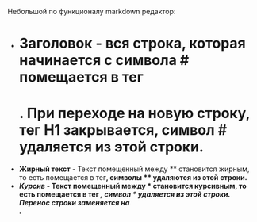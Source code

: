 Небольшой по функционалу markdown редактор:
- # Заголовок - вся строка, которая начинается с символа # помещается в тег <H1/>. При переходе на новую строку, тег H1 закрывается, символ # удаляется из этой строки. 
- **Жирный текст** - Текст помещенный между ** становится жирным, то есть помещается в тег<b/>, символы ** удаляются из этой строки.  
- *Курсив* - Текст помещенный между * становится курсивным, то есть помещается в тег <i/>, символ * удаляется из этой строки. 
Перенос строки заменяется на <br>.
